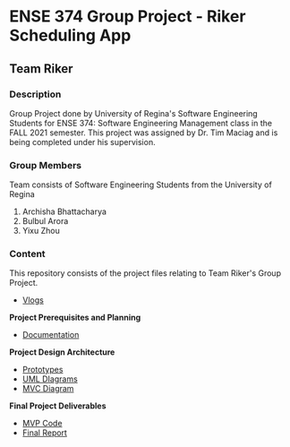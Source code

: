 # ENSE 374 Group Project - Riker Scheduling App
## Team Riker

### Description
Group Project done by University of Regina's Software Engineering Students for ENSE 374: Software Engineering Management class in the FALL 2021 semester. This project was assigned by Dr. Tim Maciag and is being completed under his supervision.

### Group Members
Team consists of Software Engineering Students from the University of Regina
1. Archisha Bhattacharya
2. Bulbul Arora
3. Yixu Zhou

### Content
This repository consists of the project files relating to Team Riker's Group Project.

- [Vlogs](https://www.youtube.com/playlist?list=PL8BedSY240vubMrNiGZVit0FEH2b96TPz)

**Project Prerequisites and Planning**
- [Documentation](https://github.com/archishab/Team-Riker/tree/main/02.%20Project%20Prerequisites%20and%20Planning/Documentation)

**Project Design Architecture**
- [Prototypes](https://github.com/archishab/Team-Riker/tree/main/03.%20Project%20Design%20Architecture/Prototypes)
- [UML DIagrams](https://github.com/archishab/Team-Riker/tree/main/03.%20Project%20Design%20Architecture/UML%20Diagrams)
- [MVC Diagram](https://github.com/archishab/Team-Riker/blob/main/03.%20Project%20Design%20Architecture/MVC%20architecture%20diagram.pptx.pdf)

**Final Project Deliverables**
- [MVP Code](https://github.com/archishab/Team-Riker/tree/main/Riker-Scheduling-App/MVP-code)
- [Final Report](https://github.com/archishab/Team-Riker/blob/main/04.%20Project%20Storytelling%20%26%20Live%20Zoom%20Demo:Presentation/Final%20Project%20Report.pdf)

